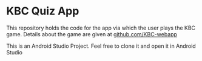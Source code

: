 # KBC Quiz App

This repository holds the code for the app via which the user plays the KBC game. Details about the game are given at [github.com/KBC-webapp](https://github.com/junaidrahim/KBC-webapp)

This is an Android Studio Project. Feel free to clone it and open it in Android Studio